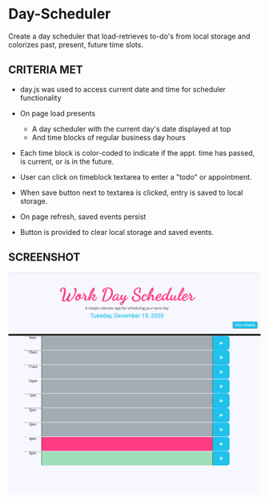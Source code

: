 # Day-Scheduler

Create a day scheduler that load-retrieves to-do's from local storage and colorizes past, present, future time slots.

## CRITERIA MET

- day.js was used to access current date and time for scheduler functionality

- On page load presents

  - A day scheduler with the current day's date displayed at top
  - And time blocks of regular business day hours

- Each time block is color-coded to indicate if the appt. time has passed, is current, or is in the future.

- User can click on timeblock textarea to enter a "todo" or appointment.

- When save button next to textarea is clicked, entry is saved to local storage.

- On page refresh, saved events persist

- Button is provided to clear local storage and saved events.

## SCREENSHOT

![alt text](assets/dayScheduler.png)
